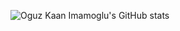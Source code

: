 ![Oguz Kaan Imamoglu's GitHub stats](https://github-readme-stats.vercel.app/api?username=OguzKaanImamoglu&show_icons=true&theme=dark)
